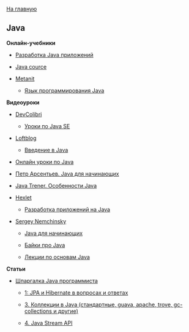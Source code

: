[На главную](README.md)


## Java


**Онлайн-учебники**

- [Разработка Java приложений](http://it-simulator.com/site/article?execution=e2s1&id=1)

- [Java cource](http://java-course.ru/begin/)

- [Metanit](http://metanit.com/)

  * [Язык программирования Java](http://metanit.com/java/tutorial/)


**Видеоуроки**

- [DevColibri](https://www.youtube.com/user/devcolibri/playlists)

  * [Уроки по Java SE](https://www.youtube.com/playlist?list=PLIU76b8Cjem48KXIy83YIm-QM6SwvzjQd)

- [Loftblog](http://loftblog.ru/courses/)

  * [Введение в Java](http://loftblog.ru/category/courses/vvedenie-v-java/)

- [Онлайн уроки по Java](https://www.youtube.com/user/ytkach/playlists)

- [Петр Арсентьев. Java для начинающих](https://www.youtube.com/playlist?list=PLW8mAQ8rFUhKFkuXDTb3PT1GKz0T-lCv6)

- [Java Trener. Особенности Java](https://www.youtube.com/playlist?list=PLSx6j6l70HPomStHjfE8irPNdVPiLHyo6)

- [Hexlet](https://www.youtube.com/user/HexletUniversity/playlists)

  * [Разработка приложений на Java](https://www.youtube.com/playlist?list=PLo6puixMwuSOYI4rSS3rjiYr61wSxt_oo)

- [Sergey Nemchinsky](https://www.youtube.com/user/pro100fox2/featured)

  * [Java для начинающих](https://www.youtube.com/playlist?list=PLmqFxxywkatR3qNmxqcFIHF9MN2-_eteU)

  * [Байки про Java](https://www.youtube.com/playlist?list=PLmqFxxywkatSezlaoxwFbdBBnAk_JJ__5)

  * [Лекции по основам Java](https://www.youtube.com/playlist?list=PLmqFxxywkatRQsM9u0p-6-vvzlJgnVwKE)


**Статьи**

- [Шпаргалка Java программиста](http://habrahabr.ru/users/vedenin1980/topics/)

  * [1: JPA и Hibernate в вопросах и ответах](http://habrahabr.ru/post/265061/)

  * [3. Коллекции в Java (стандартные, guava, apache, trove, gc-collections и другие)](http://habrahabr.ru/company/luxoft/blog/256877/)

  * [4. Java Stream API](http://habrahabr.ru/company/luxoft/blog/270383/)
